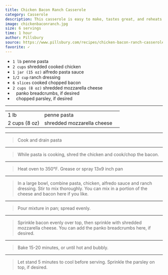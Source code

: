 ```yaml
---
title: Chicken Bacon Ranch Casserole
category: Casserole
description: This casserole is easy to make, tastes great, and reheats really well later.
image: chickenbaconranch.jpg
size: 6 servings
time: 1 hour
author: Pillsbury
source: https://www.pillsbury.com/recipes/chicken-bacon-ranch-casserole/7b559c57-b32e-4eeb-971f-a56042ea323a
favorite: ✓
---
```


* `1 lb` penne pasta
* `2 cups` shredded cooked chicken
* `1 jar (15 oz)` alfredo pasta sauce
* `1/2 cup` ranch dressing
* `6 slices` cooked chopped bacon
* `2 cups (8 oz)` shredded mozzarella cheese
* ` ` panko breadcrumbs, if desired
* ` ` chopped parsley, if desired

---

| | | |
|-|-|-|
| 1 lb | penne pasta |
| 2 cups (8 oz) | shredded mozzarella cheese |

---

> Cook and drain pasta

---

> While pasta is cooking, shred the chicken and cook/chop the bacon.

---

> Heat oven to 350°F. Grease or spray 13x9 inch pan

---

> In a large bowl, combine pasta, chicken, alfredo sauce and ranch dressing. Stir to mix thoroughly. You can mix in a portion of the cheese and bacon here if you like.

---

> Pour mixture in pan; spread evenly.

---

> Sprinkle bacon evenly over top, then sprinkle with shredded mozzarella cheese. You can add the panko breadcrumbs here, if desired.

---

> Bake 15-20 minutes, or until hot and bubbly.

---

> Let stand 5 minutes to cool before serving. Sprinkle the parsley on top, if desired.
